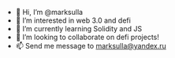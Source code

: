 - 👋 Hi, I’m @marksulla
- 👀 I’m interested in web 3.0 and defi 
- 🌱 I’m currently learning Solidity and JS
- 💞️ I’m looking to collaborate on defi projects!
- 📫 Send me message to marksulla@yandex.ru

<!---
marksulla/marksulla is a ✨ special ✨ repository because its `README.md` (this file) appears on your GitHub profile.
You can click the Preview link to take a look at your changes.
--->
